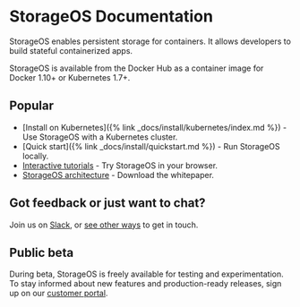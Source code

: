 # StorageOS Documentation

StorageOS enables persistent storage for containers. It allows developers to
build stateful containerized apps.

StorageOS is available from the Docker Hub as a container image for Docker 1.10+
or Kubernetes 1.7+.


## Popular

* [Install on Kubernetes]({% link _docs/install/kubernetes/index.md %}) - Use StorageOS with a Kubernetes cluster.
* [Quick start]({% link _docs/install/quickstart.md %}) - Run StorageOS locally.
* [Interactive tutorials](https://play.storageos.com/main) - Try StorageOS in your browser.
* [StorageOS architecture](http://resources.storageos.com/storageos_platform_architecture_overview) - Download the whitepaper.

## Got feedback or just want to chat?

Join us on [Slack](https://slack.storageos.com), or [see other
ways](https://support.storageos.com) to get in touch.

<script async defer src="http://slack.storageos.com/slackin.js"></script>

## Public beta

During beta, StorageOS is freely available for testing and experimentation. To
stay informed about new features and production-ready releases, sign up on our
[customer portal](https://my.storageos.com).
